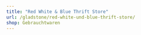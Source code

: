 ```yaml
---
title: "Red White & Blue Thrift Store"
url: /gladstone/red-white-und-blue-thrift-store/
shop: Gebrauchtwaren
---
```

